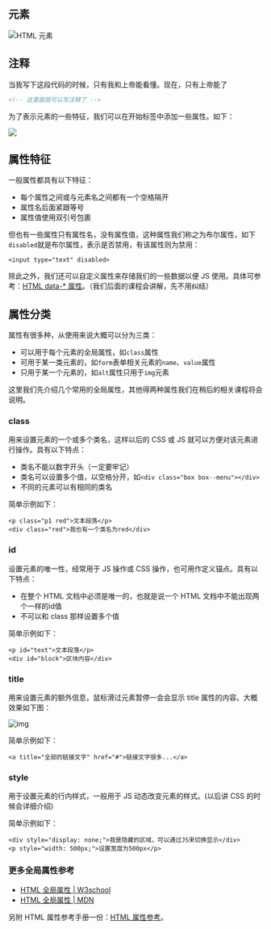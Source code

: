 ## 元素
![HTML 元素](https://ws1.sinaimg.cn/large/b7f2e8afgy1fvpextj5kej20dy0aqwfi.jpg)
## 注释
当我写下这段代码的时候，只有我和上帝能看懂。现在，只有上帝能了
```html
<!-- 这里面就可以写注释了 -->
```
为了表示元素的一些特征，我们可以在开始标签中添加一些属性。如下：

![](https://ws1.sinaimg.cn/large/b7f2e8afgy1fvpey4753lj20qq066754.jpg)

## 属性特征

一般属性都具有以下特征：

*   每个属性之间或与元素名之间都有一个空格隔开
*   属性名后面紧跟等号
*   属性值使用双引号包裹

但也有一些属性只有属性名，没有属性值，这种属性我们称之为布尔属性，如下`disabled`就是布尔属性，表示是否禁用，有该属性则为禁用：

```
<input type="text" disabled>

```

除此之外，我们还可以自定义属性来存储我们的一些数据以便 JS 使用。具体可参考：[HTML data-* 属性](http://www.w3school.com.cn/tags/att_global_data.asp)。（我们后面的课程会讲解，先不用纠结）

## 属性分类

属性有很多种，从使用来说大概可以分为三类：

*   可以用于每个元素的全局属性，如`class`属性
*   可用于某一类元素的，如`form`表单相关元素的`name`、`value`属性
*   只用于某一个元素的，如`alt`属性只用于`img`元素

这里我们先介绍几个常用的全局属性，其他得两种属性我们在稍后的相关课程将会说明。

### class

用来设置元素的一个或多个类名，这样以后的 CSS 或 JS 就可以方便对该元素进行操作。具有以下特点：

*   类名不能以数字开头（一定要牢记）
*   类名可以设置多个值，以空格分开，如`<div class="box box--menu"></div>`
*   不同的元素可以有相同的类名

简单示例如下：

```
<p class="p1 red">文本段落</p>
<div class="red">我也有一个类名为red</div>

```

### id

设置元素的唯一性，经常用于 JS 操作或 CSS 操作，也可用作定义锚点。具有以下特点：

*   在整个 HTML 文档中必须是唯一的，也就是说一个 HTML 文档中不能出现两个一样的id值
*   不可以和 class 那样设置多个值

简单示例如下：

```
<p id="text">文本段落</p>
<div id="block">区块内容</div>

```

### title

用来设置元素的额外信息，鼠标滑过元素暂停一会会显示 title 属性的内容。大概效果如下图：

![img](http://p.qpic.cn/qqconadmin/0/d1390d8cef4b40a68dabd9e757d179ca/0)

简单示例如下：

```
<a title="全部的链接文字" href="#">链接文字很多...</a>

```

### style

用于设置元素的行内样式，一般用于 JS 动态改变元素的样式。(以后讲 CSS 的时候会详细介绍)

简单示例如下：

```
<div style="display: none;">我是隐藏的区域，可以通过JS来切换显示</div>
<p style="width: 500px;">设置宽度为500px</p>

```

### 更多全局属性参考

*   [HTML 全局属性 | W3school](http://www.w3school.com.cn/tags/html_ref_standardattributes.asp)
*   [HTML 全局属性 | MDN](https://developer.mozilla.org/zh-CN/docs/Web/HTML/Global_attributes)

另附 HTML 属性参考手册一份：[HTML 属性参考](https://developer.mozilla.org/zh-CN/docs/Web/HTML/Attributes)。